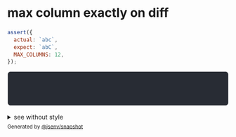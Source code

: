 # max column exactly on diff

```js
assert({
  actual: `abc`,
  expect: `abC`,
  MAX_COLUMNS: 12,
});
```

![img](throw.svg)

<details>
  <summary>see without style</summary>

```console
AssertionError: actual and expect are different

actual: …"c"
expect: …"C"
```

</details>


<sub>
  Generated by <a href="https://github.com/jsenv/core/tree/main/packages/independent/snapshot">@jsenv/snapshot</a>
</sub>